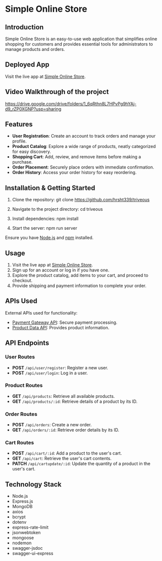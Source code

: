 # Simple Online Store

## Introduction

Simple Online Store is an easy-to-use web application that simplifies online shopping for customers and provides essential tools for administrators to manage products and orders.

## Deployed App

Visit the live app at [Simple Online Store](https://triveous-k3tc.onrender.com/).

## Video Walkthrough of the project
https://drive.google.com/drive/folders/1_6qRthn8L7HPvPg9hYAj-d9_rZP0XGNP?usp=sharing

## Features

- **User Registration**: Create an account to track orders and manage your profile.
- **Product Catalog**: Explore a wide range of products, neatly categorized for easy discovery.
- **Shopping Cart**: Add, review, and remove items before making a purchase.
- **Order Placement**: Securely place orders with immediate confirmation.
- **Order History**: Access your order history for easy reordering.


## Installation & Getting Started

1. Clone the repository:
git clone https://github.com/hrsht339/triveous

2. Navigate to the project directory:
cd triveous

3. Install dependencies:
npm install

4. Start the server:
npm run server


Ensure you have [Node.js](https://nodejs.org/) and [npm](https://www.npmjs.com/) installed.

## Usage

1. Visit the live app at [Simple Online Store](https://triveous-k3tc.onrender.com/).
2. Sign up for an account or log in if you have one.
3. Explore the product catalog, add items to your cart, and proceed to checkout.
4. Provide shipping and payment information to complete your order.

## APIs Used

External APIs used for functionality:

- [Payment Gateway API](https://payment-gateway-api.com): Secure payment processing.
- [Product Data API](https://product-data-api.com): Provides product information.

## API Endpoints

### User Routes

- **POST** `/api/user/register`: Register a new user.
- **POST** `/api/user/login`: Log in a user.

### Product Routes

- **GET** `/api/products`: Retrieve all available products.
- **GET** `/api/products/:id`: Retrieve details of a product by its ID.

### Order Routes

- **POST** `/api/orders`: Create a new order.
- **GET** `/api/orders/:id`: Retrieve order details by its ID.

### Cart Routes

- **POST** `/api/cart/:id`: Add a product to the user's cart.
- **GET** `/api/cart`: Retrieve the user's cart contents.
- **PATCH** `/api/cartupdate/:id`: Update the quantity of a product in the user's cart.


## Technology Stack

- Node.js
- Express.js
- MongoDB
- axios
- bcrypt
- dotenv
- express-rate-limit
- jsonwebtoken
- mongoose
- nodemon
- swagger-jsdoc
- swagger-ui-express